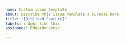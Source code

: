 ```yaml
---
name: Custom issue template
about: Describe this issue template's purpose here.
title: "[Disliked Feature]"
labels: i dont like this
assignees: EdgarNonsense

---
```



